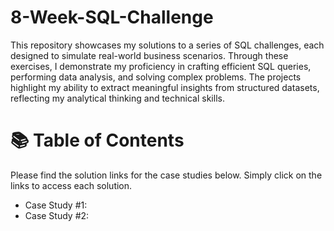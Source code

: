 # 8-Week-SQL-Challenge
This repository showcases my solutions to a series of SQL challenges, each designed to simulate real-world business scenarios. Through these exercises, I demonstrate my proficiency in crafting efficient SQL queries, performing data analysis, and solving complex problems. The projects highlight my ability to extract meaningful insights from structured datasets, reflecting my analytical thinking and technical skills.
# 📚 Table of Contents
Please find the solution links for the case studies below. Simply click on the links to access each solution.
- Case Study #1:
- Case Study #2:
